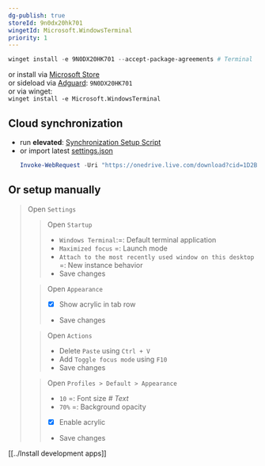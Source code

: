 ```yaml
---
dg-publish: true
storeId: 9n0dx20hk701
wingetId: Microsoft.WindowsTerminal
priority: 1
---
```



```powershell
winget install -e 9N0DX20HK701 --accept-package-agreements # Terminal
```

or install via [Microsoft Store](https://microsoft.com/store/apps/9n0dx20hk701)  
or sideload via [Adguard](https://store.rg-adguard.net/): `9N0DX20HK701`  
or via winget:  
`winget install -e Microsoft.WindowsTerminal`

## Cloud synchronization
- run **elevated**: [Synchronization Setup Script](../configs/Setup-Terminal.ps1.bat)
- or import latest [settings.json](https://1drv.ms/u/s!AiuslRJoLisdmodsz2NmY07ipmR4Ow?e=lF1vC6)
    ```powershell
    Invoke-WebRequest -Uri "https://onedrive.live.com/download?cid=1D2B2E681295AC2B&resid=1D2B2E681295AC2B%21426988&authkey=APtx4ejDLNgdBLE" -OutFile "$env:LOCALAPPDATA\Packages\Microsoft.WindowsTerminal_8wekyb3d8bbwe\LocalState\settings.json"
    ```

## Or setup manually
> Open `Settings`
>> Open `Startup`
>> - `Windows Terminal`:=: Default terminal application
>> - `Maximized focus` =: Launch mode
>> - `Attach to the most recently used window on this desktop` =: New instance behavior 
>> - Save changes
> 
>> Open `Appearance`
>> - [x] Show acrylic in tab row
>> - Save changes
> 
>> Open `Actions`
>> - Delete `Paste` using `Ctrl + V`
>> - Add `Toggle focus mode` using `F10`
>> - Save changes
>
>> Open `Profiles > Default > Appearance`
>> - `10` =: Font size _# Text_
>> - `70%` =: Background opacity
>> - [x] Enable acrylic
>> - Save changes


[[../Install development apps]]